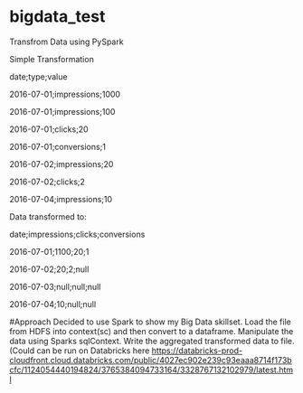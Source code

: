 # bigdata_test
Transfrom Data using PySpark

Simple Transformation

date;type;value

2016-07-01;impressions;1000

2016-07-01;impressions;100

2016-07-01;clicks;20

2016-07-01;conversions;1

2016-07-02;impressions;20

2016-07-02;clicks;2

2016-07-04;impressions;10

Data transformed to:

date;impressions;clicks;conversions

2016-07-01;1100;20;1

2016-07-02;20;2;null

2016-07-03;null;null;null

2016-07-04;10;null;null

#Approach
Decided to use Spark to show my Big Data skillset. Load the file from HDFS into context(sc) and then convert to a dataframe. Manipulate the data using Sparks sqlContext.
Write the aggregated transformed data to file.(Could can be run on Databricks here https://databricks-prod-cloudfront.cloud.databricks.com/public/4027ec902e239c93eaaa8714f173bcfc/1124054440194824/3765384094733164/3328767132102979/latest.html
